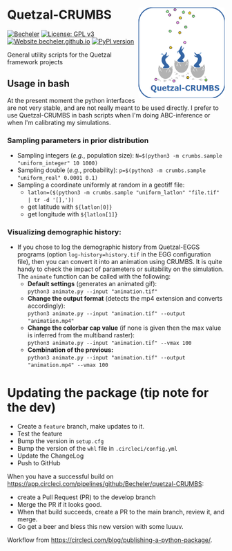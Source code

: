 # Quetzal-CRUMBS <img align="right" width="200" src="https://github.com/Becheler/Becheler.github.io/raw/master/draw/logos/quetzal_crumbs.png">

[![Becheler](https://circleci.com/gh/Becheler/quetzal-CRUMBS.svg?style=shield)](https://app.circleci.com/pipelines/github/Becheler)
[![License: GPL v3](https://img.shields.io/badge/License-GPLv3-blue.svg)](https://www.gnu.org/licenses/gpl-3.0)
[![Website becheler.github.io](https://img.shields.io/website-up-down-green-red/https/becheler.github.io.svg)](https://becheler.github.io/pages/quetzal_crumbs/home)
[![PyPI version](https://badge.fury.io/py/quetzal-crumbs.svg)](https://badge.fury.io/py/quetzal-crumbs)

General utility scripts for the Quetzal framework projects

## Usage in bash

At the present moment the python interfaces are not very stable, and are not really
meant to be used directly. I prefer to use Quetzal-CRUMBS in bash scripts
when I'm doing ABC-inference or when I'm calibrating my simulations.

### Sampling parameters in prior distribution

* Sampling integers (*e.g.*, population size): `N=$(python3 -m crumbs.sample "uniform_integer" 10 1000)`
* Sampling double (*e.g.*, probability): `p=$(python3 -m crumbs.sample "uniform_real" 0.0001 0.1)`
* Sampling a coordinate uniformly at random in a geotiff file:
    * `latlon=($(python3 -m crumbs.sample "uniform_latlon" "file.tif" | tr -d '[],'))`
    * get latitude with `${latlon[0]}`
    * get longitude with `${latlon[1]}`

### Visualizing demographic history:

* If you chose to log the demographic history from Quetzal-EGGS programs (option `log-history=history.tif` in the EGG configuration file), then you can convert it into an animation using CRUMBS.
It is quite handy to check the impact of parameters or suitability on the simulation. The `animate`
function can be called with the following:
    * **Default settings** (generates an animated gif):  
    `python3 animate.py --input "animation.tif"`
    * **Change the output format** (detects the mp4 extension and converts accordingly):  
    `python3 animate.py --input "animation.tif" --output "animation.mp4"`
    * **Change the colorbar cap value** (if none is given then the max value is inferred from the multiband raster):  
    `python3 animate.py --input "animation.tif" --vmax 100`
    * **Combination of the previous:**  
    `python3 animate.py --input "animation.tif" --output "animation.mp4" --vmax 100`

# Updating the package (tip note for the dev)

* Create a `feature` branch, make updates to it.
* Test the feature
* Bump the version in `setup.cfg`
* Bump the version of the `whl` file in `.circleci/config.yml`
* Update the ChangeLog
* Push to GitHub

When you have a successful build on https://app.circleci.com/pipelines/github/Becheler/quetzal-CRUMBS:
* create a Pull Request (PR) to the develop branch
* Merge the PR if it looks good.
* When that build succeeds, create a PR to the main branch, review it, and merge.
* Go get a beer and bless this new version with some luuuv.

Workflow from https://circleci.com/blog/publishing-a-python-package/.
